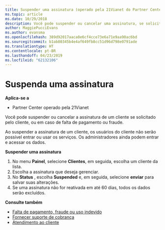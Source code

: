 ```yaml
---
title: Suspender uma assinatura (operado pela 21Vianet do Partner Center)
ms.topic: article
ms.date: 10/29/2018
description: Você pode suspender ou cancelar uma assinatura, se solicitado pelo cliente, ou em caso de falta de pagamento ou fraude.
author: MaggiePucciEvans
ms.author: evansma
ms.openlocfilehash: 389d92017aaca0e6cf4cce73e6a71e9aa90ac6bd
ms.sourcegitcommit: b1ab80345b4e4af649fb8cc51d96d798e0791ade
ms.translationtype: HT
ms.contentlocale: pt-BR
ms.lasthandoff: 04/23/2019
ms.locfileid: "62132106"
---
```

# <a name="suspend-a-subscription"></a>Suspenda uma assinatura

**Aplica-se a**

-   Partner Center operado pela 21Vianet

Você pode suspender ou cancelar a assinatura de um cliente se solicitado pelo cliente, ou em caso de falta de pagamento ou fraude.

Ao suspender a assinatura de um cliente, os usuários do cliente não serão possível entrar ou usar os serviços. Os administradores ainda podem entrar e acessar os dados.

**Suspender uma assinatura**

1.  No menu **Painel**, selecione **Clientes**, em seguida, escolha um cliente da lista.
2.  Escolha a assinatura que deseja gerenciar.
3.  No **Status** , escolha **Suspended** e, em seguida, selecione **enviar** para salvar suas alterações.
4.  Se uma assinatura não for reativada em até 60 dias, todos os dados serão excluídos.

**Consulte também**

-   [Falta de pagamento, fraude ou uso indevido](non-payment-fraud-or-misuse.md)
-   [Fornecer suporte de cobrança](provide-billing-support.md)
-   [Atendimento ao cliente](customer-support.md)